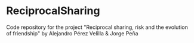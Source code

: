 # ReciprocalSharing
Code repository for the project "Reciprocal sharing, risk and the evolution of friendship" by Alejandro Pérez Velilla &amp; Jorge Peña
